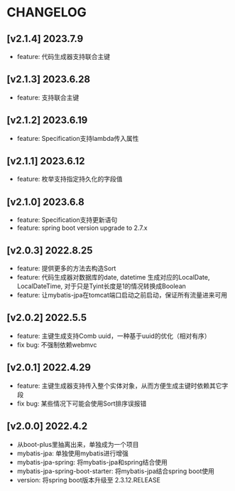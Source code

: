 # CHANGELOG

## [v2.1.4] 2023.7.9

* feature:  代码生成器支持联合主键

## [v2.1.3] 2023.6.28

* feature:  支持联合主键

## [v2.1.2] 2023.6.19

* feature:  Specification支持lambda传入属性

## [v2.1.1] 2023.6.12

* feature:  枚举支持指定持久化的字段值

## [v2.1.0] 2023.6.8

* feature:  Specification支持更新语句
* feature:  spring boot version upgrade to 2.7.x

## [v2.0.3] 2022.8.25

* feature:  提供更多的方法去构造Sort
* feature:  代码生成器对数据库的date, datetime 生成对应的LocalDate, LocalDateTime, 对于只是Tyint长度是1的情况转换成Boolean
* feature:  让mybatis-jpa在tomcat端口启动之前启动，保证所有流量进来可用

## [v2.0.2] 2022.5.5

* feature:  主键生成支持Comb uuid，一种基于uuid的优化（相对有序）
* fix bug:  不强制依赖webmvc

## [v2.0.1] 2022.4.29

* feature:  主键生成器支持传入整个实体对象，从而方便生成主键时依赖其它字段
* fix bug:  某些情况下可能会使用Sort排序误报错

## [v2.0.0] 2022.4.2

* 从boot-plus里抽离出来，单独成为一个项目
* mybatis-jpa: 单独使用mybatis进行增强
* mybatis-jpa-spring: 将mybatis-jpa和spring结合使用
* mybatis-jpa-spring-boot-starter: 将mybatis-jpa结合spring boot使用
* version: 将spring boot版本升级至 2.3.12.RELEASE 

